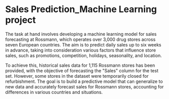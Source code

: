 # Sales Prediction_Machine Learning project

The task at hand involves developing a machine learning model for sales forecasting at Rossmann, which operates over 3,000 drug stores across seven European countries. The aim is to predict daily sales up to six weeks in advance, taking into consideration various factors that influence store sales, such as promotions, competition, holidays, seasonality, and location.

To achieve this, historical sales data for 1,115 Rossmann stores has been provided, with the objective of forecasting the "Sales" column for the test set. However, some stores in the dataset were temporarily closed for refurbishment. The goal is to build a predictive model that can generalize to new data and accurately forecast sales for Rossmann stores, accounting for differences in various countries and situations.

